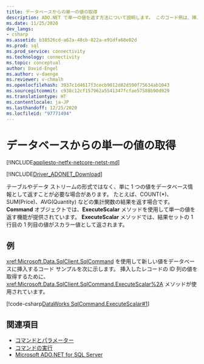 ```yaml
---
title: データベースからの単一の値の取得
description: ADO.NET で単一の値を返す方法について説明します。 このコード例は、挿入されたレコードの ID 列の値を返します。
ms.date: 11/25/2020
dev_langs:
- csharp
ms.assetid: b38526cd-a62a-48cb-822a-e91dfa68e02d
ms.prod: sql
ms.prod_service: connectivity
ms.technology: connectivity
ms.topic: conceptual
author: David-Engel
ms.author: v-daenge
ms.reviewer: v-chmalh
ms.openlocfilehash: 3937c1d4617f3cecb9012d82d590f75634ab1043
ms.sourcegitcommit: c938c12cf157962a5541347fcfae57588b90d929
ms.translationtype: HT
ms.contentlocale: ja-JP
ms.lasthandoff: 12/25/2020
ms.locfileid: "97771494"
---
```

# <a name="obtaining-a-single-value-from-a-database"></a>データベースからの単一の値の取得

[!INCLUDE[appliesto-netfx-netcore-netst-md](../../includes/appliesto-netfx-netcore-netst-md.md)]

[!INCLUDE[Driver_ADONET_Download](../../includes/driver_adonet_download.md)]

テーブルやデータ ストリームの形式ではなく、単に 1 つの値をデータベース情報として返すことが必要な場合があります。 たとえば、COUNT(\*)、SUM(Price)、AVG(Quantity) などの集計関数の結果を返す場合です。 **Command** オブジェクトでは、**ExecuteScalar** メソッドを使用して単一の値を返す機能が提供されています。 **ExecuteScalar** メソッドでは、結果セットの 1 行目の 1 列目の値がスカラー値として返されます。

## <a name="example"></a>例

<xref:Microsoft.Data.SqlClient.SqlCommand> を使用して新しい値をデータベースに挿入するコード サンプルを次に示します。 挿入したレコードの ID 列の値を取得するために、<xref:Microsoft.Data.SqlClient.SqlCommand.ExecuteScalar%2A> メソッドが使用されています。

[!code-csharp[DataWorks SqlCommand.ExecuteScalar#1](~/../sqlclient/doc/samples/SqlCommand_ExecuteScalar_Return_Id.cs#1)]

## <a name="see-also"></a>関連項目

- [コマンドとパラメーター](commands-parameters.md)
- [コマンドの実行](execute-command.md)
- [Microsoft ADO.NET for SQL Server](microsoft-ado-net-sql-server.md)
